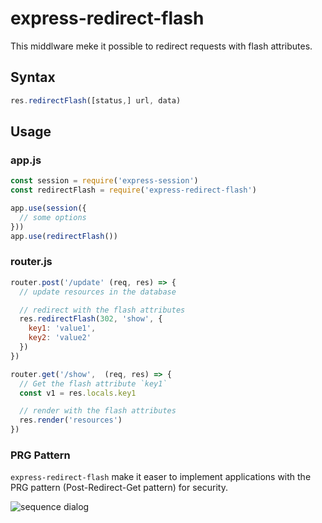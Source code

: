 # express-redirect-flash
This middlware meke it possible to redirect requests with flash attributes.

## Syntax

```js
res.redirectFlash([status,] url, data)
```

## Usage
### app.js
```js
const session = require('express-session')
const redirectFlash = require('express-redirect-flash')

app.use(session({
  // some options
}))
app.use(redirectFlash())
```
### router.js
```js
router.post('/update' (req, res) => {
  // update resources in the database

  // redirect with the flash attributes
  res.redirectFlash(302, 'show', {
    key1: 'value1',
    key2: 'value2'
  })
})

router.get('/show',  (req, res) => {
  // Get the flash attribute `key1`
  const v1 = res.locals.key1

  // render with the flash attributes
  res.render('resources')
})
```

### PRG Pattern
`express-redirect-flash` make it easer to implement applications with the PRG pattern (Post-Redirect-Get pattern) for security.

![sequence dialog](http://www.plantuml.com/plantuml/proxy?src=https://raw.githubusercontent.com/u4da3/express-redirect-flash/develop/uml/seq.puml)
